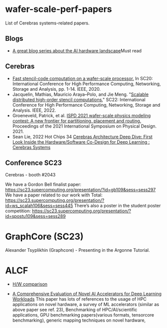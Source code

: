 # wafer-scale-perf-papers
List of Cerebras systems-related papers.

## Blogs

- [A great blog series about the AI hardware landscape](https://medium.com/@adi.fu7)Must read

## Cerebras
- [Fast stencil-code computation on a wafer-scale processor.](https://arxiv.org/pdf/2010.03660.pdf?trk=public_post_comment-text) In SC20: International Conference for High Performance Computing, Networking, Storage and Analysis, pp. 1-14. IEEE, 2020.
- Jacquelin, Mathias, Mauricio Araya–Polo, and Jie Meng. "[Scalable distributed high-order stencil computations.](https://ieeexplore.ieee.org/iel7/10046045/10045783/10046080.pdf?casa_token=vwz495dv96QAAAAA:qfFrpLbOIP8CCfDWzsxcBcDIn1BF9270TViJ-PSPzf4JjVnC-FcbHw8oKjL-Sw_366zFzK0e)" SC22: International Conference for High Performance Computing, Networking, Storage and Analysis. IEEE, 2022.
- Groeneveld, Patrick, et al. [ISPD 2021 wafer-scale physics modeling contest: A new frontier for partitioning, placement and routing.](https://dl.acm.org/doi/pdf/10.1145/3439706.3446904?casa_token=D1GwF3wH88sAAAAA:2xGUZpuO1qhxQJRgYpa4J2xZi7V9pRSe6WlpIJ39yiJVdKKIysrD3yq8tAzClLx7F0Az1CUVB_9F) Proceedings of the 2021 International Symposium on Physical Design. 2021.
- Sean Lie, 2022 Hot Chips 34 [Cerebras Architecture Deep Dive: First Look Inside the Hardware/Software Co-Design for Deep Learning : Cerebras Systems](https://8968533.fs1.hubspotusercontent-na1.net/hubfs/8968533/IEEE%20Micro%202023-03%20Hot%20Chips%2034%20Cerebras%20Architecture%20Deep%20Dive.pdf)



## Conference SC23
Cerebras - booth #2043

We have a Gordon Bell finalist paper: https://sc23.supercomputing.org/presentation/?id=gb109&sess=sess297
We have a paper related to our work with Total: https://sc23.supercomputing.org/presentation/?id=ws_scalah106&sess=sess445
There’s also a poster in the student poster competition: https://sc23.supercomputing.org/presentation/?id=spostu109&sess=sess289

# GraphCore (SC23)
Alexander Tsyplikhin (Graphcore) - Presenting in the Argonne Tutorial.


# ALCF
 - [H/W comparison](https://pdf.sciencedirectassets.com/271017/1-s2.0-S1383762122X00076/1-s2.0-S1383762122001138/main.pdf?X-Amz-Security-Token=IQoJb3JpZ2luX2VjEEYaCXVzLWVhc3QtMSJIMEYCIQDQFFhB9mQXijHYjVp03y3kVqXDsXlbS5bNr0c68pf4TQIhANLhrX8UZKkQFF1XTkKm5OpJ7rZ1HjxYNMQSPrFHQCqpKrIFCG8QBRoMMDU5MDAzNTQ2ODY1IgyvXJLhzRQ9BBeBiLAqjwXCWLOroHozWdA25qJplb9bwEtNa6RYebSNtq1ZPhqpIx99SM9vYZoW3kA9dVDtNQG4x7a%2FXVrrhucHaMKeY3ZTfBrly5eQWUJPS5mp2MUbZ0efccb0HwG1b03honre4TAnu9tc0Ks6wsabcSFqRFqwXi6Lu1Eyy6GvY7GYTL%2FRyqkOplILrt8E10IVCecK2%2FGnIM%2FimEv5b38FA9QCsjQqYZdlVy0ad1FfOO1m5249LsRSha5cPQLIgzghIQ1oX2wFKcmiAdkQbwQTEM5K1dUSlWkyExnZEf7%2BE5IrV%2BAEvx%2BXKMLsG%2BfZr3OXUIn35dYDxNpwusq3MUIZxSQ0Jw5LWWbHJrIVEu7hH1uB%2FIlhzZ93o%2B8v4JbQ17B0rVyFX5pyJRSjvJIeRRGM4KM553sGnOgTbbl%2BlFR4rBnsmtX514VeEnasG4ywtx518RfgUX3MuqVl1dFM7KV2hZY08Nka70fFVjjstlGd38nxq1iP3TL7D7s7TzcAEr%2BigPcwvSH0XhVdAtXxCs8F0gy4DI%2FffTTbdF2X6%2FTgls04hf0BtQbDkZ1j48V99jEzVJg5jBz5qUvz0%2BvE9FyQK1%2FKwlYdOUcoKDFCkAky1U9z4DdqzFLcXl8q4wisvO%2FCt0brZrHXCBvitPr%2Fu2kDrEgUPtQyfOfXOYNGqq2qvwm5g2REG5kTBPiN36Hi%2F8zc6IXNYAj5Ajf2zMDi4XiZbXUL8OeULk0vSF6xoGTpbBoz%2FYBAN9Za4CZtKkOzv7bAuk1h89%2F3mE7wA8lvpqVUR2Dvx56LBDii6Ga5%2Bb2lzj5LfTWo5clyqovPOTMr1lvAfPkQLp502rhqPNYkrMwwoc6WlhSbU4axKJ87TBDbQ0MXseblMK6B6KkGOrABl0oN15xHAn0XSt9QF%2FI1QXW45PEe%2FzAs3WwIt5cgjN3cSMeU7G95r7zZw87CqBgCAqXX2rFJnTwzla%2BAY%2BamS4R7CLRxzKKXlxehdlkLbs6dDAReHfvj30fZEcKs7eHv0JlfeMC5RPAO%2B4nRa2Vl5rpXS%2B5P6Tx8x6d1xnB0veSm1%2B14Io88dJNygDYa65n9K%2BPzZyb658maw7TWByiZUm%2FR1X%2FvSyTMhBM8c5D98Jg%3D&X-Amz-Algorithm=AWS4-HMAC-SHA256&X-Amz-Date=20231026T062905Z&X-Amz-SignedHeaders=host&X-Amz-Expires=300&X-Amz-Credential=ASIAQ3PHCVTYRWLF4Y6K%2F20231026%2Fus-east-1%2Fs3%2Faws4_request&X-Amz-Signature=e856a80e52aa69f619646de716a41a69e3bf023838eadaf7f25f4acf8d3af5e9&hash=94be73c848a6c754e8d9175a1862ba3084325c25f701fe019f33d9fe9e9524ba&host=68042c943591013ac2b2430a89b270f6af2c76d8dfd086a07176afe7c76c2c61&pii=S1383762122001138&tid=spdf-6d2d51d6-deef-4139-bd14-c56e9141c5e9&sid=a5a2757c19fdd148389b64c4e18bc9aa3e3bgxrqa&type=client&tsoh=d3d3LnNjaWVuY2VkaXJlY3QuY29t&ua=0f155c54055506545d530a&rr=81c0a493dc73530a&cc=us)

- [A Comprehensive Evaluation of Novel AI Accelerators for Deep Learning Workloads](https://ieeexplore.ieee.org/document/10024028)
  This paper has lots of references to the usage of HPC applications on novel hardware, a survey of ML accelerators (similar as above paper see ref. 23),  Benchmarking of HPC/AI/scientific applications, GPU benchmarking papers(various formats, tensorcore benchmarking), generic mapping techniques on novel hardware, 
